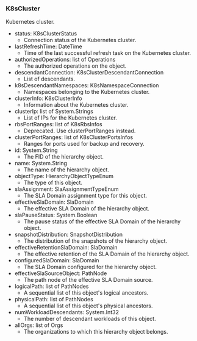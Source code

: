 ### K8sCluster
Kubernetes cluster.

- status: K8sClusterStatus
  - Connection status of the Kubernetes cluster.
- lastRefreshTime: DateTime
  - Time of the last successful refresh task on the Kubernetes cluster.
- authorizedOperations: list of Operations
  - The authorized operations on the object.
- descendantConnection: K8sClusterDescendantConnection
  - List of descendants.
- k8sDescendantNamespaces: K8sNamespaceConnection
  - Namespaces belonging to the Kubernetes cluster.
- clusterInfo: K8sClusterInfo
  - Information about the Kubernetes cluster.
- clusterIp: list of System.Strings
  - List of IPs for the Kubernetes cluster.
- rbsPortRanges: list of K8sRbsInfos
  - Deprecated. Use clusterPortRanges instead.
- clusterPortRanges: list of K8sClusterPortsInfos
  - Ranges for ports used for backup and recovery.
- id: System.String
  - The FID of the hierarchy object.
- name: System.String
  - The name of the hierarchy object.
- objectType: HierarchyObjectTypeEnum
  - The type of this object.
- slaAssignment: SlaAssignmentTypeEnum
  - The SLA Domain assignment type for this object.
- effectiveSlaDomain: SlaDomain
  - The effective SLA Domain of the hierarchy object.
- slaPauseStatus: System.Boolean
  - The pause status of the effective SLA Domain of the hierarchy object.
- snapshotDistribution: SnapshotDistribution
  - The distribution of the snapshots of the hierarchy object.
- effectiveRetentionSlaDomain: SlaDomain
  - The effective retention of the SLA Domain of the hierarchy object.
- configuredSlaDomain: SlaDomain
  - The SLA Domain configured for the hierarchy object.
- effectiveSlaSourceObject: PathNode
  - The path node of the effective SLA Domain source.
- logicalPath: list of PathNodes
  - A sequential list of this object's logical ancestors.
- physicalPath: list of PathNodes
  - A sequential list of this object's physical ancestors.
- numWorkloadDescendants: System.Int32
  - The number of descendant workloads of this object.
- allOrgs: list of Orgs
  - The organizations to which this hierarchy object belongs.
